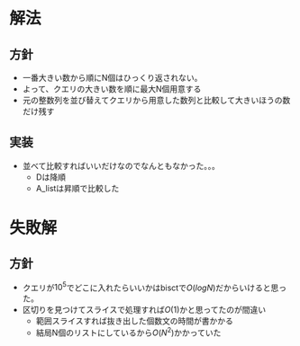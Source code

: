 # 解法

## 方針

* 一番大きい数から順にN個はひっくり返されない。
* よって、クエリの大きい数を順に最大N個用意する
* 元の整数列を並び替えてクエリから用意した数列と比較して大きいほうの数だけ残す

## 実装

* 並べて比較すればいいだけなのでなんともなかった。。。
  * Dは降順
  * A_listは昇順で比較した


# 失敗解

## 方針

* クエリが$10^5$でどこに入れたらいいかはbisctで$O(logN)$だからいけると思った。
* 区切りを見つけてスライスで処理すれば$O(1)$かと思ってたのが間違い
  * 範囲スライスすれば抜き出した個数文の時間が書かかる
  * 結局N個のリストにしているから$O(N^2)$かかっていた